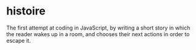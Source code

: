 # histoire
The first attempt at coding in JavaScript, by writing a short story in which the reader wakes up in a room, and chooses their next actions in order to escape it. 
